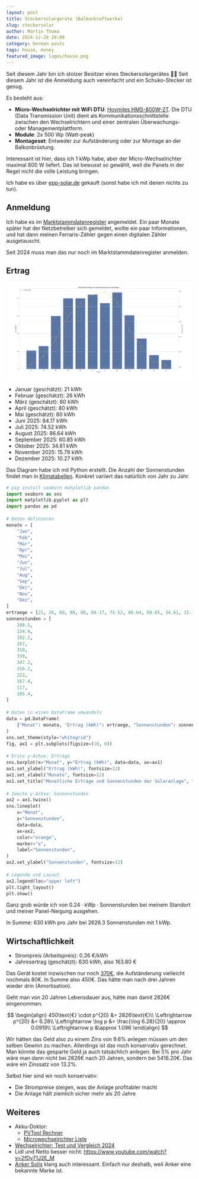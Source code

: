 ```yaml
---
layout: post
title: Steckersolargeräte (Balkonkraftwerke)
slug: steckersolar
author: Martin Thoma
date: 2024-12-28 20:00
category: German posts
tags: house, money
featured_image: logos/house.png
---
```

Seit diesem Jahr bin ich stolzer Besitzer eines Steckersolargerätes 🎉🥳
Seit diesem Jahr ist die Anmeldung auch vereinfacht und ein Schuko-Stecker
ist genug.

Es besteht aus:

* **Micro-Wechselrichter mit WiFi DTU**: [Hoymiles HMS-800W-2T](https://www.hoymiles.com/wp-content/uploads/2022/06/User-manual_HMS-6007008009001000-2T_EU_DE_V202302.pdf).
  Die DTU (Data Transmission Unit) dient als Kommunikationsschnittstelle
  zwischen den Wechselrichtern und einer zentralen Überwachungs- oder
  Managementplattform.
* **Module**: 2x 500 Wp (Watt-peak)
* **Montageset**: Entweder zur Aufständerung oder zur Montage an der
  Balkonbrüstung.

Interessant ist hier, dass ich 1 kWp habe, aber der Micro-Wechselrichter maximal
800 W liefert. Das ist bewusst so gewählt, weil die Panels in der Regel nicht
die volle Leistung bringen.

Ich habe es über [epp-solar.de](https://epp-solar.de/product/) gekauft
(sonst habe ich mit denen nichts zu tun).

## Anmeldung

Ich habe es im [Marktstammdatenregister](https://www.marktstammdatenregister.de/MaStR/)
angemeldet. Ein paar Monate später hat der Netzbetreiber sich gemeldet, wollte
ein paar Informationen, und hat dann meinen Ferraris-Zähler gegen einen
digitalen Zähler ausgetauscht.

Seit 2024 muss man das nur noch im Marktstammdatenregister anmelden.

## Ertrag

![Ertrag und Sonnenstunden](../images/2024/12/steckersolar-ertrag.png)

* Januar (geschätzt): 21 kWh
* Februar (geschätzt): 26 kWh
* März (geschätzt): 60 kWh
* April (geschätzt): 80 kWh
* Mai (geschätzt): 80 kWh
* Juni 2025: 84.17 kWh
* Juli 2025: 74.52 kWh
* August 2025: 86.64 kWh
* September 2025: 60.85 kWh
* Oktober 2025: 34.61 kWh
* November 2025: 15.79 kWh
* Dezember 2025: 10.27 kWh

Das Diagram habe ich mit Python erstellt. Die Anzahl der Sonnenstunden findet
man in [Klimatabellen](https://de.climate-data.org/europa/deutschland/bayern/muenchen-6426/).
Konkret variiert das natürlich von Jahr zu Jahr.

```python
# pip install seaborn matplotlib pandas
import seaborn as sns
import matplotlib.pyplot as plt
import pandas as pd

# Daten definieren
monate = [
    "Jan",
    "Feb",
    "Mär",
    "Apr",
    "Mai",
    "Jun",
    "Jul",
    "Aug",
    "Sep",
    "Okt",
    "Nov",
    "Dez",
]
ertraege = [21, 26, 60, 80, 80, 84.17, 74.52, 86.64, 60.85, 34.61, 15.79, 10.27]
sonnenstunden = [
    108.5,
    134.4,
    192.2,
    267,
    310,
    339,
    347.2,
    316.2,
    222,
    167.4,
    117,
    105.4,
]

# Daten in einen DataFrame umwandeln
data = pd.DataFrame(
    {"Monat": monate, "Ertrag (kWh)": ertraege, "Sonnenstunden": sonnenstunden}
)
sns.set_theme(style="whitegrid")
fig, ax1 = plt.subplots(figsize=(10, 6))

# Erste y-Achse: Erträge
sns.barplot(x="Monat", y="Ertrag (kWh)", data=data, ax=ax1)
ax1.set_ylabel("Ertrag (kWh)", fontsize=12)
ax1.set_xlabel("Monate", fontsize=12)
ax1.set_title("Monatliche Erträge und Sonnenstunden der Solaranlage", fontsize=16)

# Zweite y-Achse: Sonnenstunden
ax2 = ax1.twinx()
sns.lineplot(
    x="Monat",
    y="Sonnenstunden",
    data=data,
    ax=ax2,
    color="orange",
    marker="o",
    label="Sonnenstunden",
)
ax2.set_ylabel("Sonnenstunden", fontsize=12)

# Legende und Layout
ax2.legend(loc="upper left")
plt.tight_layout()
plt.show()
```

Ganz grob würde ich von $0.24 \cdot \text{kWp} \cdot \text{Sonnenstunden}$
bei meinem Standort und meiner Panel-Neigung ausgehen.

In Summe: 630 kWh pro Jahr bei 2626.3 Sonnenstunden mit 1 kWp.

## Wirtschaftlichkeit

* Strompreis (Arbeitspreis): 0.26 €/kWh
* Jahresertrag (geschätzt): 630 kWh, also 163.80 €

Das Gerät kostet inzwischen nur noch [370€](https://epp.solar/product/1000w-balkonkraftwerk-mit-hoymiles-hms-800w-2t-upgradefahiger-wifi-wechselrichter-5/),
die Aufständerung vielleicht nochmals 80€. In Summe also 450€. Das hätte man nach
drei Jahren wieder drin (Amortisation).

Geht man von 20 Jahren Lebensdauer aus, hätte man damit 2826€ eingenommen.


$$
\begin{align}
450\text{€} \cdot p^{20} &= 2826\text{€}\\
\Leftrightarrow p^{20} &= 6.28\\
\Leftrightarrow \log p &= \frac{\log 6.28}{20} \approx 0.0919\\
\Leftrightarrow p &\approx 1.096
\end{align}
$$

Wir hätten das Geld also zu einem Zins von 9.6% anlegen müssen um den selben
Gewinn zu machen. Allerdings ist das noch konservativ gerechnet. Man könnte das
gesparte Geld ja auch tatsächlich anlegen. Bei 5% pro Jahr wäre man dann nicht
bei 2826€ nach 20 Jahren, sondern bei 5416.20€. Das wäre ein Zinssatz von 13.2%.

Selbst hier sind wir noch konservativ:

* Die Strompreise steigen, was die Anlage profitabler macht
* Die Anlage hält ziemlich sicher mehr als 20 Jahre

## Weiteres

* Akku-Doktor:
    * [PVTool Rechner](https://www.akkudoktor.net/pvtool-rechner/)
    * [Microwechselrichter Liste](https://akkudoktor.net/pub/mikrowechselrichter-liste)
* [Wechselrichter: Test und Vergleich 2024](https://gruenes.haus/wechselrichter-test-vergleich/)
* Lidl und Netto besser nicht: https://www.youtube.com/watch?v=2fDy71J2E_M
* [Anker Solix](https://www.anker.com/eu-de/ankerpower/balkonkraftwerk-produkteinfuehrung) klang auch interessant. Einfach nur deshalb, weil Anker eine bekannte Marke ist.
